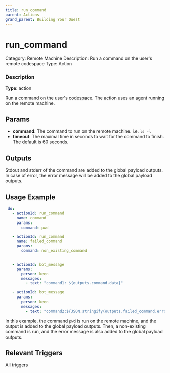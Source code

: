 ```yaml
---
title: run_command
parent: Actions
grand_parent: Building Your Quest
---
```


# run_command

Category: Remote Machine
Description: Run a command on the user's remote codespace
Type: Action

### Description

**Type**: action

Run a command on the user's codespace. The action uses an agent running on the remote machine.

## Params

- **command:** The command to run on the remote machine. i.e. `ls -l`
- **timeout**: The maximal time in seconds to wait for the command to finish. The default is 60 seconds.

## Outputs

Stdout and stderr of the command are added to the global payload outputs.
In case of error, the error message will be added to the global payload outputs.

## Usage Example

```yaml
 do:
   - actionId: run_command
     name: command
     params:
       command: pwd

   - actionId: run_command
     name: failed_command
     params:
       command: non_existing_command


   - actionId: bot_message
     params:
       person: keen
       messages:
         - text: "command1: ${outputs.command.data}"

   - actionId: bot_message
     params:
       person: keen
       messages:
         - text: "command2:${JSON.stringify(outputs.failed_command.error)}"
```

In this example, the command `pwd` is run on the remote machine, and the output is added to the global payload outputs. 
Then, a non-existing command is run, and the error message is also added to the global payload outputs.

## Relevant Triggers

All triggers

